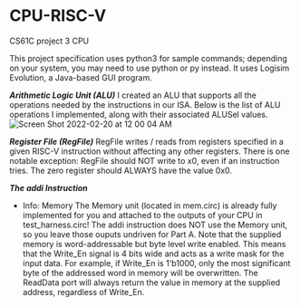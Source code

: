 # CPU-RISC-V
CS61C project 3 CPU

This project specification uses python3 for sample commands; depending on your system, you may need to use python or py instead. It uses Logisim Evolution, a Java-based GUI program.

***Arithmetic Logic Unit (ALU)***
I created an ALU that supports all the operations needed by the instructions in our ISA. 
Below is the list of ALU operations I implemented, along with their associated ALUSel values.
![Screen Shot 2022-02-20 at 12 00 04 AM](https://user-images.githubusercontent.com/47617094/154833900-e86ec3c8-dc5c-4b29-89ce-f0d1d0a16626.png)

***Register File (RegFile)***
 RegFile writes / reads from registers specified in a given RISC-V instruction without affecting any other registers. There is one notable exception: RegFile should NOT write to x0, even if an instruction tries. The zero register should ALWAYS have the value 0x0. 
 
 ***The addi Instruction***
 - Info: Memory
 The Memory unit (located in mem.circ) is already fully implemented for you and attached to the outputs of your CPU in test_harness.circ! The addi instruction does NOT use the Memory unit, so you leave those ouputs undriven for Part A. Note that the supplied memory is word-addressable but byte level write enabled. This means that the Write_En signal is 4 bits wide and acts as a write mask for the input data. For example, if Write_En is 1'b1000, only the most significant byte of the addressed word in memory will be overwritten. The ReadData port will always return the value in memory at the supplied address, regardless of Write_En.
